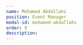 ```yaml
---
name: Mohamed Abdallahi
position: Event Manager
modal-id: mohamed-abdallahi
order: 9
description: 
---
```

